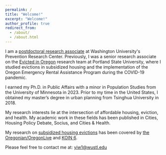 ```yaml
---
permalink: /
title: "Welcome!"
excerpt: "Welcome!"
author_profile: true
redirect_from: 
  - /about/
  - /about.html
---
```


I am a [postdoctoral research associate](https://sites.wustl.edu/peoplehealthandplaceunitstlouis/people/yi-wang/) at Washington University's Prevention Research Center. Previously, I was a senior research associate on the [Evicted in Oregon](https://www.evictedinoregon.com) research team at Portland State University, where I studied evictions in subsidized housing and the implementation of the Oregon Emergency Rental Assistance Program during the COVID-19 pandemic. 

I earned my Ph.D. in Public Affairs with a minor in Population Studies from the University of Minnesota in 2023. Prior to my time in the United States, I obtained my master’s degree in urban planning from Tsinghua University in 2018.

My research interests lie at the intersection of affordable housing, eviction, and health. My academic work in these fields has been published in Cities, Housing Policy Debate, Socius, and Cities & Health. 

My research on [subsidized housing evictions](https://archives.pdx.edu/ds/psu/42570) has been covered by [the Oregonian/OregonLive](https://www.oregonlive.com/business/2024/09/oregon-affordable-housing-landlords-filed-thousands-of-evictions-in-recent-years-study-finds.html) and [KOIN 6](https://www.youtube.com/watch?v=I0aVad4vxhk).

Please feel free to contact me at: yiw1@wustl.edu

